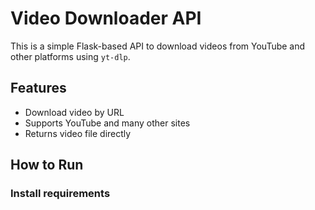 # Video Downloader API

This is a simple Flask-based API to download videos from YouTube and other platforms using `yt-dlp`.

## Features
- Download video by URL
- Supports YouTube and many other sites
- Returns video file directly

## How to Run

### Install requirements
